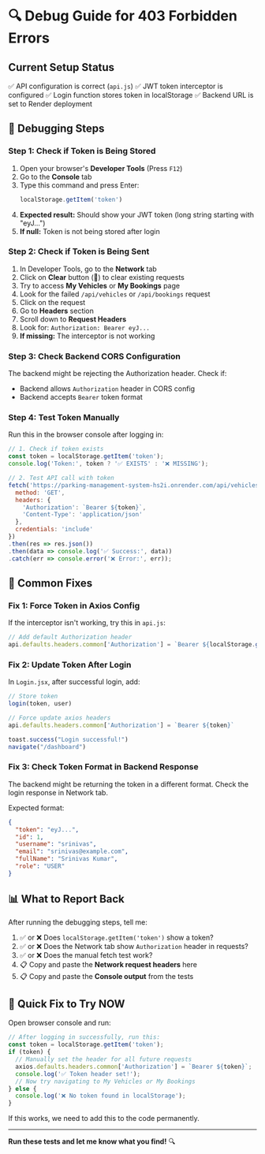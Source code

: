 # 🔍 Debug Guide for 403 Forbidden Errors

## Current Setup Status
✅ API configuration is correct (`api.js`)
✅ JWT token interceptor is configured
✅ Login function stores token in localStorage
✅ Backend URL is set to Render deployment

## 🐛 Debugging Steps

### Step 1: Check if Token is Being Stored

1. Open your browser's **Developer Tools** (Press `F12`)
2. Go to the **Console** tab
3. Type this command and press Enter:
   ```javascript
   localStorage.getItem('token')
   ```
4. **Expected result:** Should show your JWT token (long string starting with "eyJ...")
5. **If null:** Token is not being stored after login

### Step 2: Check if Token is Being Sent

1. In Developer Tools, go to the **Network** tab
2. Click on **Clear** button (🚫) to clear existing requests
3. Try to access **My Vehicles** or **My Bookings** page
4. Look for the failed `/api/vehicles` or `/api/bookings` request
5. Click on the request
6. Go to **Headers** section
7. Scroll down to **Request Headers**
8. Look for: `Authorization: Bearer eyJ...`
9. **If missing:** The interceptor is not working

### Step 3: Check Backend CORS Configuration

The backend might be rejecting the Authorization header. Check if:
- Backend allows `Authorization` header in CORS config
- Backend accepts `Bearer` token format

### Step 4: Test Token Manually

Run this in the browser console after logging in:

```javascript
// 1. Check if token exists
const token = localStorage.getItem('token');
console.log('Token:', token ? '✅ EXISTS' : '❌ MISSING');

// 2. Test API call with token
fetch('https://parking-management-system-hs2i.onrender.com/api/vehicles', {
  method: 'GET',
  headers: {
    'Authorization': `Bearer ${token}`,
    'Content-Type': 'application/json'
  },
  credentials: 'include'
})
.then(res => res.json())
.then(data => console.log('✅ Success:', data))
.catch(err => console.error('❌ Error:', err));
```

## 🔧 Common Fixes

### Fix 1: Force Token in Axios Config

If the interceptor isn't working, try this in `api.js`:

```javascript
// Add default Authorization header
api.defaults.headers.common['Authorization'] = `Bearer ${localStorage.getItem('token')}`;
```

### Fix 2: Update Token After Login

In `Login.jsx`, after successful login, add:

```javascript
// Store token
login(token, user)

// Force update axios headers
api.defaults.headers.common['Authorization'] = `Bearer ${token}`

toast.success("Login successful!")
navigate("/dashboard")
```

### Fix 3: Check Token Format in Backend Response

The backend might be returning the token in a different format. Check the login response in Network tab.

Expected format:
```json
{
  "token": "eyJ...",
  "id": 1,
  "username": "srinivas",
  "email": "srinivas@example.com",
  "fullName": "Srinivas Kumar",
  "role": "USER"
}
```

## 📊 What to Report Back

After running the debugging steps, tell me:

1. ✅ or ❌ Does `localStorage.getItem('token')` show a token?
2. ✅ or ❌ Does the Network tab show `Authorization` header in requests?
3. ✅ or ❌ Does the manual fetch test work?
4. 📋 Copy and paste the **Network request headers** here
5. 📋 Copy and paste the **Console output** from the tests

## 🎯 Quick Fix to Try NOW

Open browser console and run:

```javascript
// After logging in successfully, run this:
const token = localStorage.getItem('token');
if (token) {
  // Manually set the header for all future requests
  axios.defaults.headers.common['Authorization'] = `Bearer ${token}`;
  console.log('✅ Token header set!');
  // Now try navigating to My Vehicles or My Bookings
} else {
  console.log('❌ No token found in localStorage');
}
```

If this works, we need to add this to the code permanently.

---

**Run these tests and let me know what you find!** 🔍
